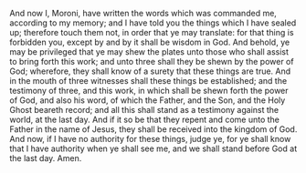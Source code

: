 And now I, Moroni, have written the words which was commanded me, according to my memory; and I have told you the things which I have sealed up; therefore touch them not, in order that ye may translate: for that thing is forbidden you,  except by and by it shall be wisdom in God. And behold, ye may be privileged that ye may shew the plates unto those who shall assist to bring forth this work; and unto three shall they be shewn by the power of God; wherefore, they shall know of a surety that these things are true. And in the mouth of three witnesses shall these things be established; and the testimony of three, and this work, in which shall be shewn forth the power of God, and also his word, of which the Father, and the Son, and the Holy Ghost beareth record; and all this shall stand as a testimony against the world, at the last day. And if it so be that they repent and come unto the Father in the name of Jesus, they shall be received into the kingdom of God. And now, if I have no authority for these things, judge ye, for ye shall know that I have authority when ye shall see me, and we shall stand before God at the last day. Amen.
